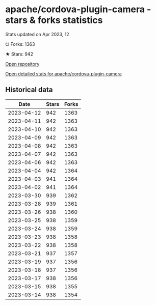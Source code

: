 # apache/cordova-plugin-camera - stars & forks statistics

Stats updated on Apr 2023, 12

☋ Forks: 1363

★ Stars: 942

[Open repository](https://github.com/apache/cordova-plugin-camera)

[Open detailed stats for apache/cordova-plugin-camera](https://reviewgithub.com/rep/apache/cordova-plugin-camera)

## Historical data
| Date | Stars | Forks |
|------|-------|-------|
| 2023-04-12 | 942 | 1363 | 
| 2023-04-11 | 942 | 1363 | 
| 2023-04-10 | 942 | 1363 | 
| 2023-04-09 | 942 | 1363 | 
| 2023-04-08 | 942 | 1363 | 
| 2023-04-07 | 942 | 1363 | 
| 2023-04-06 | 942 | 1363 | 
| 2023-04-04 | 942 | 1364 | 
| 2023-04-03 | 941 | 1364 | 
| 2023-04-02 | 941 | 1364 | 
| 2023-03-30 | 939 | 1362 | 
| 2023-03-28 | 939 | 1361 | 
| 2023-03-26 | 938 | 1360 | 
| 2023-03-25 | 938 | 1359 | 
| 2023-03-24 | 938 | 1359 | 
| 2023-03-23 | 938 | 1358 | 
| 2023-03-22 | 938 | 1358 | 
| 2023-03-21 | 937 | 1357 | 
| 2023-03-19 | 937 | 1356 | 
| 2023-03-18 | 937 | 1356 | 
| 2023-03-17 | 938 | 1356 | 
| 2023-03-15 | 938 | 1355 | 
| 2023-03-14 | 938 | 1354 | 

